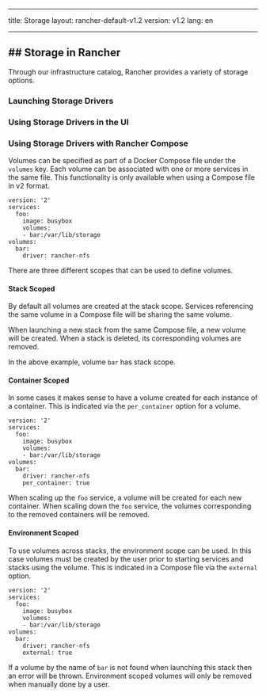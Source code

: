 * * *

title: Storage layout: rancher-default-v1.2 version: v1.2 lang: en

* * *

## ## Storage in Rancher

Through our infrastructure catalog, Rancher provides a variety of storage options.

### Launching Storage Drivers

### Using Storage Drivers in the UI

### Using Storage Drivers with Rancher Compose

Volumes can be specified as part of a Docker Compose file under the `volumes` key. Each volume can be associated with one or more services in the same file. This functionality is only available when using a Compose file in v2 format.

    version: '2'
    services:
      foo:
        image: busybox
        volumes:
        - bar:/var/lib/storage
    volumes:
      bar:
        driver: rancher-nfs
    

There are three different scopes that can be used to define volumes.

#### Stack Scoped

By default all volumes are created at the stack scope. Services referencing the same volume in a Compose file will be sharing the same volume.

When launching a new stack from the same Compose file, a new volume will be created. When a stack is deleted, its corresponding volumes are removed.

In the above example, volume `bar` has stack scope.

#### Container Scoped

In some cases it makes sense to have a volume created for each instance of a container. This is indicated via the `per_container` option for a volume.

    version: '2'
    services:
      foo:
        image: busybox
        volumes:
        - bar:/var/lib/storage
    volumes:
      bar:
        driver: rancher-nfs
        per_container: true
    

When scaling up the `foo` service, a volume will be created for each new container. When scaling down the `foo` service, the volumes corresponding to the removed containers will be removed.

#### Environment Scoped

To use volumes across stacks, the environment scope can be used. In this case volumes must be created by the user prior to starting services and stacks using the volume. This is indicated in a Compose file via the `external` option.

    version: '2'
    services:
      foo:
        image: busybox
        volumes:
        - bar:/var/lib/storage
    volumes:
      bar:
        driver: rancher-nfs
        external: true
    

If a volume by the name of `bar` is not found when launching this stack then an error will be thrown. Environment scoped volumes will only be removed when manually done by a user.